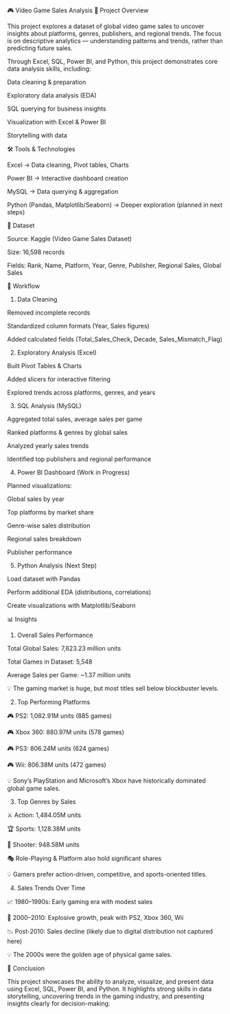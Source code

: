 🎮 Video Game Sales Analysis
📌 Project Overview

This project explores a dataset of global video game sales to uncover insights about platforms, genres, publishers, and regional trends.
The focus is on descriptive analytics — understanding patterns and trends, rather than predicting future sales.

Through Excel, SQL, Power BI, and Python, this project demonstrates core data analysis skills, including:

Data cleaning & preparation

Exploratory data analysis (EDA)

SQL querying for business insights

Visualization with Excel & Power BI

Storytelling with data



🛠️ Tools & Technologies

Excel → Data cleaning, Pivot tables, Charts

Power BI → Interactive dashboard creation

MySQL → Data querying & aggregation

Python (Pandas, Matplotlib/Seaborn) → Deeper exploration (planned in next steps)



📂 Dataset

Source: Kaggle (Video Game Sales Dataset)

Size: 16,598 records

Fields: Rank, Name, Platform, Year, Genre, Publisher, Regional Sales, Global Sales



🔎 Workflow

1. Data Cleaning

Removed incomplete records

Standardized column formats (Year, Sales figures)

Added calculated fields (Total_Sales_Check, Decade, Sales_Mismatch_Flag)


2. Exploratory Analysis (Excel)

Built Pivot Tables & Charts

Added slicers for interactive filtering

Explored trends across platforms, genres, and years


3. SQL Analysis (MySQL)

Aggregated total sales, average sales per game

Ranked platforms & genres by global sales

Analyzed yearly sales trends

Identified top publishers and regional performance


4. Power BI Dashboard (Work in Progress)

Planned visualizations:

Global sales by year

Top platforms by market share

Genre-wise sales distribution

Regional sales breakdown

Publisher performance


5. Python Analysis (Next Step)

Load dataset with Pandas

Perform additional EDA (distributions, correlations)

Create visualizations with Matplotlib/Seaborn



📊 Insights

1. Overall Sales Performance

Total Global Sales: 7,623.23 million units

Total Games in Dataset: 5,548

Average Sales per Game: ~1.37 million units

💡 The gaming market is huge, but most titles sell below blockbuster levels.


2. Top Performing Platforms

🎮 PS2: 1,082.91M units (885 games)

🎮 Xbox 360: 880.97M units (578 games)

🎮 PS3: 806.24M units (624 games)

🎮 Wii: 806.38M units (472 games)

💡 Sony’s PlayStation and Microsoft’s Xbox have historically dominated global game sales.


3. Top Genres by Sales

⚔️ Action: 1,484.05M units

🏆 Sports: 1,128.38M units

🔫 Shooter: 948.58M units

🎭 Role-Playing & Platform also hold significant shares

💡 Gamers prefer action-driven, competitive, and sports-oriented titles.


4. Sales Trends Over Time

📈 1980–1990s: Early gaming era with modest sales

🚀 2000–2010: Explosive growth, peak with PS2, Xbox 360, Wii

📉 Post-2010: Sales decline (likely due to digital distribution not captured here)

💡 The 2000s were the golden age of physical game sales.

📌 Conclusion

This project showcases the ability to analyze, visualize, and present data using Excel, SQL, Power BI, and Python.
It highlights strong skills in data storytelling, uncovering trends in the gaming industry, and presenting insights clearly for decision-making.